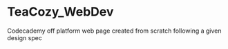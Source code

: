 # TeaCozy_WebDev
Codecademy off platform web page created from scratch following a given design spec
